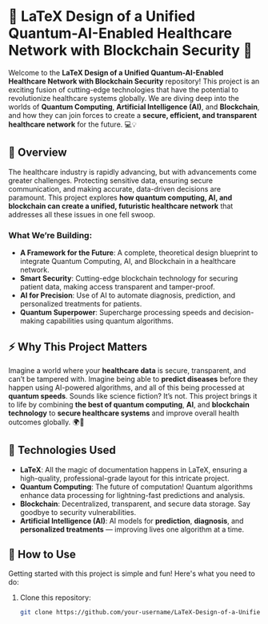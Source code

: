 # 🚀 LaTeX Design of a Unified Quantum-AI-Enabled Healthcare Network with Blockchain Security 🔐

Welcome to the **LaTeX Design of a Unified Quantum-AI-Enabled Healthcare Network with Blockchain Security** repository! This project is an exciting fusion of cutting-edge technologies that have the potential to revolutionize healthcare systems globally. We are diving deep into the worlds of **Quantum Computing**, **Artificial Intelligence (AI)**, and **Blockchain**, and how they can join forces to create a **secure, efficient, and transparent healthcare network** for the future. 💻💡

## 🌟 Overview

The healthcare industry is rapidly advancing, but with advancements come greater challenges. Protecting sensitive data, ensuring secure communication, and making accurate, data-driven decisions are paramount. This project explores **how quantum computing, AI, and blockchain can create a unified, futuristic healthcare network** that addresses all these issues in one fell swoop.

### What We’re Building:
- **A Framework for the Future**: A complete, theoretical design blueprint to integrate Quantum Computing, AI, and Blockchain in a healthcare network.
- **Smart Security**: Cutting-edge blockchain technology for securing patient data, making access transparent and tamper-proof.
- **AI for Precision**: Use of AI to automate diagnosis, prediction, and personalized treatments for patients.
- **Quantum Superpower**: Supercharge processing speeds and decision-making capabilities using quantum algorithms.

## ⚡ Why This Project Matters

Imagine a world where your **healthcare data** is secure, transparent, and can’t be tampered with. Imagine being able to **predict diseases** before they happen using AI-powered algorithms, and all of this being processed at **quantum speeds**. Sounds like science fiction? It’s not. This project brings it to life by combining **the best of quantum computing**, **AI**, and **blockchain technology** to **secure healthcare systems** and improve overall health outcomes globally. 🌍💊

## 🔧 Technologies Used

- **LaTeX**: All the magic of documentation happens in LaTeX, ensuring a high-quality, professional-grade layout for this intricate project.
- **Quantum Computing**: The future of computation! Quantum algorithms enhance data processing for lightning-fast predictions and analysis.
- **Blockchain**: Decentralized, transparent, and secure data storage. Say goodbye to security vulnerabilities.
- **Artificial Intelligence (AI)**: AI models for **prediction**, **diagnosis**, and **personalized treatments** — improving lives one algorithm at a time.

## 🚀 How to Use

Getting started with this project is simple and fun! Here's what you need to do:

1. Clone this repository:
   ```bash
   git clone https://github.com/your-username/LaTeX-Design-of-a-Unified-Quantum-AI-Enabled-Healthcare-Network-with-Blockchain-Security.git
